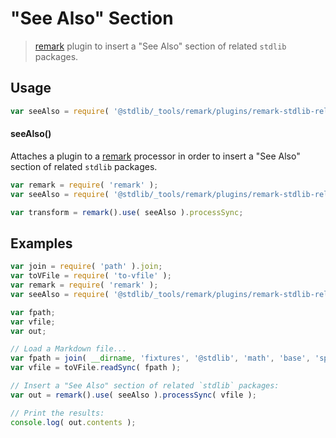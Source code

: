 <!--

@license Apache-2.0

Copyright (c) 2021 The Stdlib Authors.

Licensed under the Apache License, Version 2.0 (the "License");
you may not use this file except in compliance with the License.
You may obtain a copy of the License at

   http://www.apache.org/licenses/LICENSE-2.0

Unless required by applicable law or agreed to in writing, software
distributed under the License is distributed on an "AS IS" BASIS,
WITHOUT WARRANTIES OR CONDITIONS OF ANY KIND, either express or implied.
See the License for the specific language governing permissions and
limitations under the License.

-->

# "See Also" Section

> [remark][remark] plugin to insert a "See Also" section of related `stdlib` packages.

<section class="usage">

## Usage

```javascript
var seeAlso = require( '@stdlib/_tools/remark/plugins/remark-stdlib-related' );
```

#### seeAlso()

Attaches a plugin to a [remark][remark] processor in order to insert a "See Also" section of related `stdlib` packages.

```javascript
var remark = require( 'remark' );
var seeAlso = require( '@stdlib/_tools/remark/plugins/remark-stdlib-related' );

var transform = remark().use( seeAlso ).processSync;
```

</section>

<!-- /.usage -->

<section class="examples">

## Examples

<!-- eslint no-undef: "error" -->

```javascript
var join = require( 'path' ).join;
var toVFile = require( 'to-vfile' );
var remark = require( 'remark' );
var seeAlso = require( '@stdlib/_tools/remark/plugins/remark-stdlib-related' );

var fpath;
var vfile;
var out;

// Load a Markdown file...
var fpath = join( __dirname, 'fixtures', '@stdlib', 'math', 'base', 'special', 'atan', 'README.md' );
var vfile = toVFile.readSync( fpath );

// Insert a "See Also" section of related `stdlib` packages:
var out = remark().use( seeAlso ).processSync( vfile );

// Print the results:
console.log( out.contents );
```

</section>

<!-- /.examples -->

<!-- Section for related `stdlib` packages. Do not manually edit this section, as it is automatically populated. -->

<section class="related">

</section>

<!-- /.related -->

<!-- Section for all links. Make sure to keep an empty line after the `section` element and another before the `/section` close. -->

<section class="links">

[remark]: https://github.com/wooorm/remark

</section>

<!-- /.links -->
